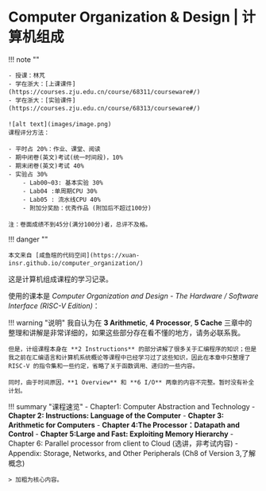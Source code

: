 # Computer Organization & Design | 计算机组成

!!! note ""

    - 授课：林芃
    - 学在浙大：[上课课件](https://courses.zju.edu.cn/course/68311/courseware#/)
    - 学在浙大：[实验课件](https://courses.zju.edu.cn/course/68313/courseware#/)

    ![alt text](images/image.png)
    课程评分方法：

    - 平时占 20%：作业、课堂、阅读
    - 期中闭卷(英文)考试(统一时间段)，10%
    - 期末闭卷(英文)考试 40%
    - 实验占 30%
        - Lab00~03: 基本实验 30%
        - Lab04 :单周期CPU 30%
        - Lab05 : 流水线CPU 40%
        - 附加分奖励：优秀作品 (附加后不超过100分)

    注：卷面成绩不到45分(满分100分)者，总评不及格。

!!! danger ""

    本文来自 [咸鱼暄的代码空间](https://xuan-insr.github.io/computer_organization/)

这是计算机组成课程的学习记录。

使用的课本是 _Computer Organization and Design - The Hardware / Software Interface (RISC-V Edition)_：

!!! warning "说明"
    我自认为在 **3 Arithmetic**, **4 Processor**, **5 Cache** 三章中的整理和讲解是非常详细的，如果这些部分存在看不懂的地方，请务必联系我。

    但是，计组课程本身在 **2 Instructions** 的部分讲解了很多关于汇编程序的知识；但是我之前在汇编语言和计算机系统概论等课程中已经学习过了这些知识，因此在本章中只整理了 RISC-V 的指令集和一些约定，省略了关于函数调用、递归的一些内容。

    同时，由于时间原因，**1 Overview** 和 **6 I/O** 两章的内容不完整。暂时没有补全计划。

!!! summary "课程速览"
    - Chapter1: Computer Abstraction and Technology
    - **Chapter 2: Instructions: Language of  the Computer**
    - **Chapter 3: Arithmetic for Computers**
    - **Chapter 4:The Processor：Datapath and Control**
    - **Chapter 5:Large and Fast:  Exploiting Memory Hierarchy**
    - Chapter 6: Parallel processor from client to Cloud (选讲，非考试内容)
    - Appendix: Storage, Networks, and Other Peripherals (Ch8 of Version 3,了解概念)

    > 加粗为核心内容。
